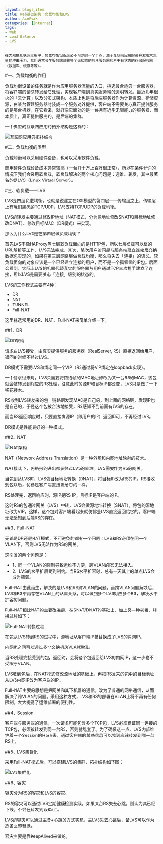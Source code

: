```yaml
---
layout: blogs_item
title: Web基础架构：负载均衡和LVS
author: AcePeak
categories: [Internet]
tags: 
- Web
- Load Balance
- LVS
---
```


`在大规模互联网应用中，负载均衡设备是必不可少的一个节点，源于互联网应用的高并发和大流量的冲击压力，我们通常会在服务端部署多个无状态的应用服务器和若干有状态的存储服务器（数据库、缓存等等）。`


#一、负载均衡的作用

负载均衡设备的任务就是作为应用服务器流量的入口，挑选最合适的一台服务器，将客户端的请求转发给它处理，实现客户端到真实服务端的透明转发。最近几年很火的「云计算」以及分布式架构，本质上也是将后端服务器作为计算资源、存储资源，由某台管理服务器封装成一个服务对外提供，客户端不需要关心真正提供服务的是哪台机器，在它看来，就好像它面对的是一台拥有近乎无限能力的服务器，而本质上，真正提供服务的，是后端的集群。

一个典型的互联网应用的拓扑结构是这样的：

![互联网应用的拓扑结构](/img/150422_1.png)


#二、负载均衡的类型

负载均衡可以采用硬件设备，也可以采用软件负载。

商用硬件负载设备成本通常较高（一台几十万上百万很正常），所以在条件允许的情况下我们会采用软负载，软负载解决的两个核心问题是：选谁、转发，其中最著名的是LVS（Linux Virtual Server）。

#三、软负载——LVS

LVS是四层负载均衡，也就是说建立在OSI模型的第四层——传输层之上，传输层上有我们熟悉的TCP/UDP，LVS支持TCP/UDP的负载均衡。

LVS的转发主要通过修改IP地址（NAT模式，分为源地址修改SNAT和目标地址修改DNAT）、修改目标MAC（DR模式）来实现。

那么为什么LVS是在第四层做负载均衡？

首先LVS不像HAProxy等七层软负载面向的是HTTP包，所以七层负载可以做的URL解析等工作，LVS无法完成。其次，某次用户访问是与服务端建立连接后交换数据包实现的，如果在第三层网络层做负载均衡，那么将失去「连接」的语义。软负载面向的对象应该是一个已经建立连接的用户，而不是一个孤零零的IP包。后面会看到，实际上LVS的机器代替真实的服务器与用户通过TCP三次握手建立了连接，所以LVS是需要关心「连接」级别的状态的。

LVS的工作模式主要有4种：

* DR
* NAT
* TUNNEL
* Full-NAT

这里挑选常用的DR、NAT、Full-NAT来简单介绍一下。

##1、DR

![DR架构](/img/150422_2.png)


请求由LVS接受，由真实提供服务的服务器（RealServer, RS）直接返回给用户，返回的时候不经过LVS。

DR模式下需要LVS和绑定同一个VIP（RS通过将VIP绑定在loopback实现）。

一个请求过来时，LVS只需要将网络帧的MAC地址修改为某一台RS的MAC，该包就会被转发到相应的RS处理，注意此时的源IP和目标IP都没变，LVS只是做了一下移花接木。

RS收到LVS转发来的包，链路层发现MAC是自己的，到上面的网络层，发现IP也是自己的，于是这个包被合法地接受，RS感知不到前面有LVS的存在。

而当RS返回响应时，只要直接向源IP（即用户的IP）返回即可，不再经过LVS。

DR模式是性能最好的一种模式。

##2、NAT

![NAT架构](/img/150422_3.png)


NAT（Network Address Translation）是一种外网和内网地址映射的技术。

NAT模式下，网络报的进出都要经过LVS的处理。LVS需要作为RS的网关。

当包到达LVS时，LVS做目标地址转换（DNAT），将目标IP改为RS的IP。RS接收到包以后，仿佛是客户端直接发给它的一样。

RS处理完，返回响应时，源IP是RS IP，目标IP是客户端的IP。

这时RS的包通过网关（LVS）中转，LVS会做源地址转换（SNAT），将包的源地址改为VIP，这样，这个包对客户端看起来就仿佛是LVS直接返回给它的。客户端无法感知到后端RS的存在。

##3、Full-NAT

无论是DR还是NAT模式，不可避免的都有一个问题：LVS和RS必须在同一个VLAN下，否则LVS无法作为RS的网关。

这引发的两个问题是：

* 1、同一个VLAN的限制导致运维不方便，跨VLAN的RS无法接入。
* 2、LVS的水平扩展受到制约。当RS水平扩容时，总有一天其上的单点LVS会成为瓶颈。

Full-NAT由此而生，解决的是LVS和RS跨VLAN的问题，而跨VLAN问题解决后，LVS和RS不再存在VLAN上的从属关系，可以做到多个LVS对应多个RS，解决水平扩容的问题。

Full-NAT相比NAT的主要改进是，在SNAT/DNAT的基础上，加上另一种转换，转换过程如下：

![Full-NAT转换过程](/img/150422_4.png)


在包从LVS转到RS的过程中，源地址从客户端IP被替换成了LVS的内网IP。

内网IP之间可以通过多个交换机跨VLAN通信。

当RS处理完接受到的包，返回时，会将这个包返回给LVS的内网IP，这一步也不受限于VLAN。

LVS收到包后，在NAT模式修改源地址的基础上，再把RS发来的包中的目标地址从LVS内网IP改为客户端的IP。

Full-NAT主要的思想是把网关和其下机器的通信，改为了普通的网络通信，从而解决了跨VLAN的问题。采用这种方式，LVS和RS的部署在VLAN上将不再有任何限制，大大提高了运维部署的便利性。

##4、Session

客户端与服务端的通信，一次请求可能包含多个TCP包，LVS必须保证同一连接的TCP包，必须被转发到同一台RS，否则就乱套了。为了确保这一点，LVS内部维护着一个Session的Hash表，通过客户端的某些信息可以找到应该转发到哪一台RS上。

##5、LVS集群化

采用Full-NAT模式后，可以搭建LVS的集群，拓扑结构如下图：

![LVS集群化](/img/150422_5.png)


##6、容灾

容灾分为RS的容灾和LVS的容灾。

RS的容灾可以通过LVS定期健康检测实现，如果某台RS失去心跳，则认为其已经下线，不会在转发到该RS上。

LVS的容灾可以通过主备+心跳的方式实现。主LVS失去心跳后，备LVS可以作为热备立即替换。

容灾主要是靠KeepAlived来做的。